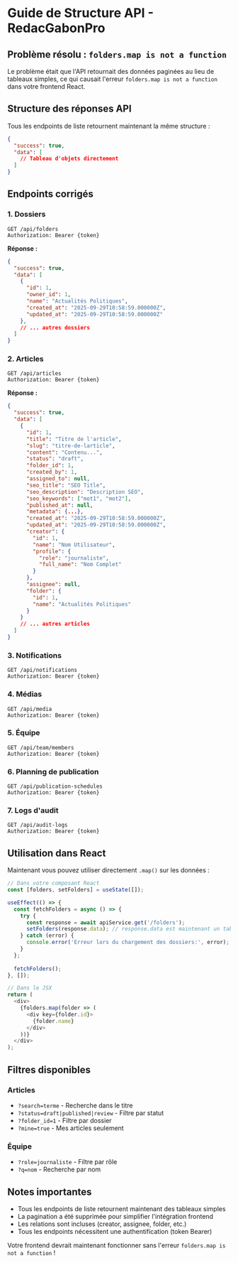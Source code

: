# Guide de Structure API - RedacGabonPro

## Problème résolu : `folders.map is not a function`

Le problème était que l'API retournait des données paginées au lieu de tableaux simples, ce qui causait l'erreur `folders.map is not a function` dans votre frontend React.

## Structure des réponses API

Tous les endpoints de liste retournent maintenant la même structure :

```json
{
  "success": true,
  "data": [
    // Tableau d'objets directement
  ]
}
```

## Endpoints corrigés

### 1. Dossiers
```http
GET /api/folders
Authorization: Bearer {token}
```

**Réponse :**
```json
{
  "success": true,
  "data": [
    {
      "id": 1,
      "owner_id": 1,
      "name": "Actualités Politiques",
      "created_at": "2025-09-29T10:58:59.000000Z",
      "updated_at": "2025-09-29T10:58:59.000000Z"
    },
    // ... autres dossiers
  ]
}
```

### 2. Articles
```http
GET /api/articles
Authorization: Bearer {token}
```

**Réponse :**
```json
{
  "success": true,
  "data": [
    {
      "id": 1,
      "title": "Titre de l'article",
      "slug": "titre-de-larticle",
      "content": "Contenu...",
      "status": "draft",
      "folder_id": 1,
      "created_by": 1,
      "assigned_to": null,
      "seo_title": "SEO Title",
      "seo_description": "Description SEO",
      "seo_keywords": ["mot1", "mot2"],
      "published_at": null,
      "metadata": {...},
      "created_at": "2025-09-29T10:58:59.000000Z",
      "updated_at": "2025-09-29T10:58:59.000000Z",
      "creator": {
        "id": 1,
        "name": "Nom Utilisateur",
        "profile": {
          "role": "journaliste",
          "full_name": "Nom Complet"
        }
      },
      "assignee": null,
      "folder": {
        "id": 1,
        "name": "Actualités Politiques"
      }
    }
    // ... autres articles
  ]
}
```

### 3. Notifications
```http
GET /api/notifications
Authorization: Bearer {token}
```

### 4. Médias
```http
GET /api/media
Authorization: Bearer {token}
```

### 5. Équipe
```http
GET /api/team/members
Authorization: Bearer {token}
```

### 6. Planning de publication
```http
GET /api/publication-schedules
Authorization: Bearer {token}
```

### 7. Logs d'audit
```http
GET /api/audit-logs
Authorization: Bearer {token}
```

## Utilisation dans React

Maintenant vous pouvez utiliser directement `.map()` sur les données :

```typescript
// Dans votre composant React
const [folders, setFolders] = useState([]);

useEffect(() => {
  const fetchFolders = async () => {
    try {
      const response = await apiService.get('/folders');
      setFolders(response.data); // response.data est maintenant un tableau
    } catch (error) {
      console.error('Erreur lors du chargement des dossiers:', error);
    }
  };
  
  fetchFolders();
}, []);

// Dans le JSX
return (
  <div>
    {folders.map(folder => (
      <div key={folder.id}>
        {folder.name}
      </div>
    ))}
  </div>
);
```

## Filtres disponibles

### Articles
- `?search=terme` - Recherche dans le titre
- `?status=draft|published|review` - Filtre par statut
- `?folder_id=1` - Filtre par dossier
- `?mine=true` - Mes articles seulement

### Équipe
- `?role=journaliste` - Filtre par rôle
- `?q=nom` - Recherche par nom

## Notes importantes

- Tous les endpoints de liste retournent maintenant des tableaux simples
- La pagination a été supprimée pour simplifier l'intégration frontend
- Les relations sont incluses (creator, assignee, folder, etc.)
- Tous les endpoints nécessitent une authentification (token Bearer)

Votre frontend devrait maintenant fonctionner sans l'erreur `folders.map is not a function` !
